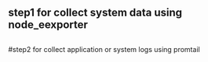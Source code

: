 ## step1 for collect system data using node_eexporter
## 


#step2 for collect application or system logs using promtail 
 
